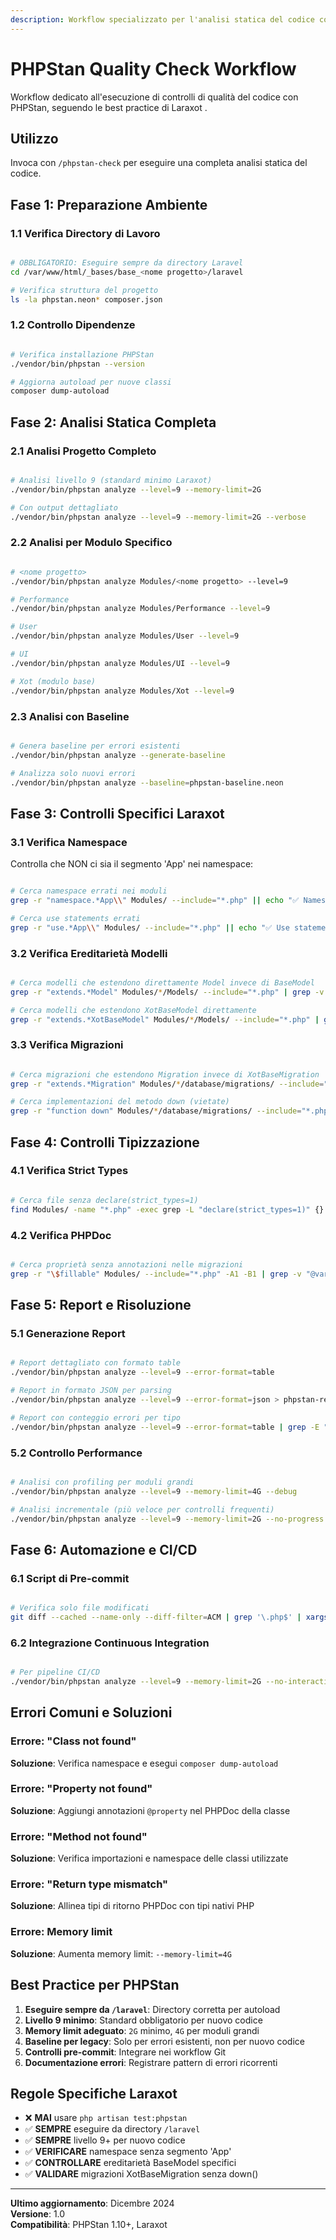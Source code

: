 ```yaml
---
description: Workflow specializzato per l'analisi statica del codice con PHPStan secondo gli standard Laraxot
---
```


# PHPStan Quality Check Workflow

Workflow dedicato all'esecuzione di controlli di qualità del codice con PHPStan, seguendo le best practice di Laraxot <nome progetto>.

## Utilizzo
Invoca con `/phpstan-check` per eseguire una completa analisi statica del codice.

## Fase 1: Preparazione Ambiente

### 1.1 Verifica Directory di Lavoro
```bash

# OBBLIGATORIO: Eseguire sempre da directory Laravel
cd /var/www/html/_bases/base_<nome progetto>/laravel

# Verifica struttura del progetto
ls -la phpstan.neon* composer.json
```

### 1.2 Controllo Dipendenze
```bash

# Verifica installazione PHPStan
./vendor/bin/phpstan --version

# Aggiorna autoload per nuove classi
composer dump-autoload
```

## Fase 2: Analisi Statica Completa

### 2.1 Analisi Progetto Completo
```bash

# Analisi livello 9 (standard minimo Laraxot)
./vendor/bin/phpstan analyze --level=9 --memory-limit=2G

# Con output dettagliato
./vendor/bin/phpstan analyze --level=9 --memory-limit=2G --verbose
```

### 2.2 Analisi per Modulo Specifico
```bash

# <nome progetto>
./vendor/bin/phpstan analyze Modules/<nome progetto> --level=9

# Performance
./vendor/bin/phpstan analyze Modules/Performance --level=9

# User
./vendor/bin/phpstan analyze Modules/User --level=9

# UI
./vendor/bin/phpstan analyze Modules/UI --level=9

# Xot (modulo base)
./vendor/bin/phpstan analyze Modules/Xot --level=9
```

### 2.3 Analisi con Baseline
```bash

# Genera baseline per errori esistenti
./vendor/bin/phpstan analyze --generate-baseline

# Analizza solo nuovi errori
./vendor/bin/phpstan analyze --baseline=phpstan-baseline.neon
```

## Fase 3: Controlli Specifici Laraxot

### 3.1 Verifica Namespace
Controlla che NON ci sia il segmento 'App' nei namespace:

```bash

# Cerca namespace errati nei moduli
grep -r "namespace.*App\\" Modules/ --include="*.php" || echo "✅ Namespace corretti"

# Cerca use statements errati
grep -r "use.*App\\" Modules/ --include="*.php" || echo "✅ Use statements corretti"
```

### 3.2 Verifica Ereditarietà Modelli
```bash

# Cerca modelli che estendono direttamente Model invece di BaseModel
grep -r "extends.*Model" Modules/*/Models/ --include="*.php" | grep -v "BaseModel" || echo "✅ Ereditarietà corretta"

# Cerca modelli che estendono XotBaseModel direttamente
grep -r "extends.*XotBaseModel" Modules/*/Models/ --include="*.php" | grep -v "BaseModel" || echo "✅ BaseModel specifici utilizzati"
```

### 3.3 Verifica Migrazioni
```bash

# Cerca migrazioni che estendono Migration invece di XotBaseMigration
grep -r "extends.*Migration" Modules/*/database/migrations/ --include="*.php" | grep -v "XotBaseMigration" || echo "✅ Migrazioni corrette"

# Cerca implementazioni del metodo down (vietate)
grep -r "function down" Modules/*/database/migrations/ --include="*.php" || echo "✅ Nessun metodo down trovato"
```

## Fase 4: Controlli Tipizzazione

### 4.1 Verifica Strict Types
```bash

# Cerca file senza declare(strict_types=1)
find Modules/ -name "*.php" -exec grep -L "declare(strict_types=1)" {} \; | head -10
```

### 4.2 Verifica PHPDoc
```bash

# Cerca proprietà senza annotazioni nelle migrazioni
grep -r "\$fillable" Modules/ --include="*.php" -A1 -B1 | grep -v "@var" || echo "✅ Proprietà annotate"
```

## Fase 5: Report e Risoluzione

### 5.1 Generazione Report
```bash

# Report dettagliato con formato table
./vendor/bin/phpstan analyze --level=9 --error-format=table

# Report in formato JSON per parsing
./vendor/bin/phpstan analyze --level=9 --error-format=json > phpstan-report.json

# Report con conteggio errori per tipo
./vendor/bin/phpstan analyze --level=9 --error-format=table | grep -E "ERROR|FOUND"
```

### 5.2 Controllo Performance
```bash

# Analisi con profiling per moduli grandi
./vendor/bin/phpstan analyze --level=9 --memory-limit=4G --debug

# Analisi incrementale (più veloce per controlli frequenti)
./vendor/bin/phpstan analyze --level=9 --memory-limit=2G --no-progress
```

## Fase 6: Automazione e CI/CD

### 6.1 Script di Pre-commit
```bash

# Verifica solo file modificati
git diff --cached --name-only --diff-filter=ACM | grep '\.php$' | xargs ./vendor/bin/phpstan analyze --level=9
```

### 6.2 Integrazione Continuous Integration
```bash

# Per pipeline CI/CD
./vendor/bin/phpstan analyze --level=9 --memory-limit=2G --no-interaction --no-ansi
```

## Errori Comuni e Soluzioni

### Errore: "Class not found"
**Soluzione**: Verifica namespace e esegui `composer dump-autoload`

### Errore: "Property not found"
**Soluzione**: Aggiungi annotazioni `@property` nel PHPDoc della classe

### Errore: "Method not found"
**Soluzione**: Verifica importazioni e namespace delle classi utilizzate

### Errore: "Return type mismatch"
**Soluzione**: Allinea tipi di ritorno PHPDoc con tipi nativi PHP

### Errore: Memory limit
**Soluzione**: Aumenta memory limit: `--memory-limit=4G`

## Best Practice per PHPStan

1. **Eseguire sempre da `/laravel`**: Directory corretta per autoload
2. **Livello 9 minimo**: Standard obbligatorio per nuovo codice
3. **Memory limit adeguato**: `2G` minimo, `4G` per moduli grandi
4. **Baseline per legacy**: Solo per errori esistenti, non per nuovo codice
5. **Controlli pre-commit**: Integrare nei workflow Git
6. **Documentazione errori**: Registrare pattern di errori ricorrenti

## Regole Specifiche Laraxot

- ❌ **MAI** usare `php artisan test:phpstan`
- ✅ **SEMPRE** eseguire da directory `/laravel`
- ✅ **SEMPRE** livello 9+ per nuovo codice
- ✅ **VERIFICARE** namespace senza segmento 'App'
- ✅ **CONTROLLARE** ereditarietà BaseModel specifici
- ✅ **VALIDARE** migrazioni XotBaseMigration senza down()

---

**Ultimo aggiornamento**: Dicembre 2024  
**Versione**: 1.0  
**Compatibilità**: PHPStan 1.10+, Laraxot <nome progetto> 
